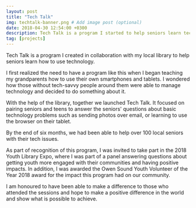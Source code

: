 ```yaml
---
layout: post
title: "Tech Talk"
img: techtalk-banner.png # Add image post (optional)
date: 2018-04-30 12:54:00 +0300
description: Tech Talk is a program I started to help seniors learn technology.
tag: [projects]
---
```

Tech Talk is a program I created in collaboration with my local library to help seniors learn how to use technology.

I first realized the need to have a program like this when I began teaching my grandparents how to use their own smartphones and tablets.
I wondered how those without tech-savvy people around them were able to manage technology and decided to do something about it.

With the help of the library, together we launched Tech Talk. 
It focused on pairing seniors and teens to answer the seniors' questions about basic technology problems such as 
sending photos over email, or learning to use the browser on their tablet.

By the end of six months, we had been able to help over 100 local seniors with their tech issues.

As part of recognition of this program, I was invited to take part in the 2018 Youth Library Expo, where I was part of a panel answering questions about getting youth more engaged with their communities and having positive impacts.
In addition, I was awarded the Owen Sound Youth Volunteer of the Year 2018 award for the impact this program had on our community.

I am honoured to have been able to make a difference to those who attended the sessions and hope to make a positive difference in the world and show what is possible to achieve.